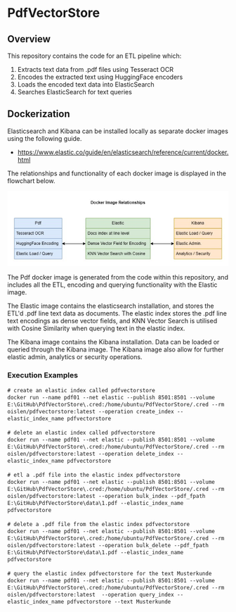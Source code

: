# PdfVectorStore

## Overview

This repository contains the code for an ETL pipeline which:
1. Extracts text data from .pdf files using Tesseract OCR
2. Encodes the extracted text using HuggingFace encoders
3. Loads the encoded text data into ElasticSearch
4. Searches ElasticSearch for text queries

## Dockerization

Elasticsearch and Kibana can be installed locally as separate docker images using the following guide.
* https://www.elastic.co/guide/en/elasticsearch/reference/current/docker.html

The relationships and functionality of each docker image is displayed in the flowchart below.

![Docker Image Relationships](./doc/pdfvectorstore.jpg)

The Pdf docker image is generated from the code within this repository, and includes all the ETL, encoding and querying functionality with the Elastic image.

The Elastic image contains the elasticsearch installation, and stores the ETL'd .pdf line text data as documents. The elastic index stores the .pdf line text encodings as dense vector fields, and KNN Vector Search is utilised with Cosine Similarity when querying text in the elastic index.

The Kibana image contains the Kibana installation. Data can be loaded or queried through the Kibana image. The Kibana image also allow for further elastic admin, analytics or security operations.

### Execution Examples

    # create an elastic index called pdfvectorstore
    docker run --name pdf01 --net elastic --publish 8501:8501 --volume E:\GitHub\PdfVectorStore\.cred:/home/ubuntu/PdfVectorStore/.cred --rm oislen/pdfvectorstore:latest --operation create_index --elastic_index_name pdfvectorstore

    # delete an elastic index called pdfvectorstore
    docker run --name pdf01 --net elastic --publish 8501:8501 --volume E:\GitHub\PdfVectorStore\.cred:/home/ubuntu/PdfVectorStore/.cred --rm oislen/pdfvectorstore:latest --operation delete_index --elastic_index_name pdfvectorstore

    # etl a .pdf file into the elastic index pdfvectorstore
    docker run --name pdf01 --net elastic --publish 8501:8501 --volume E:\GitHub\PdfVectorStore\.cred:/home/ubuntu/PdfVectorStore/.cred --rm oislen/pdfvectorstore:latest --operation bulk_index --pdf_fpath E:\GitHub\PdfVectorStore\data\1.pdf --elastic_index_name pdfvectorstore

    # delete a .pdf file from the elastic index pdfvectorstore
    docker run --name pdf01 --net elastic --publish 8501:8501 --volume E:\GitHub\PdfVectorStore\.cred:/home/ubuntu/PdfVectorStore/.cred --rm oislen/pdfvectorstore:latest --operation bulk_delete --pdf_fpath E:\GitHub\PdfVectorStore\data\1.pdf --elastic_index_name pdfvectorstore

    # query the elastic index pdfvectorstore for the text Musterkunde
    docker run --name pdf01 --net elastic --publish 8501:8501 --volume E:\GitHub\PdfVectorStore\.cred:/home/ubuntu/PdfVectorStore/.cred --rm oislen/pdfvectorstore:latest  --operation query_index --elastic_index_name pdfvectorstore --text Musterkunde